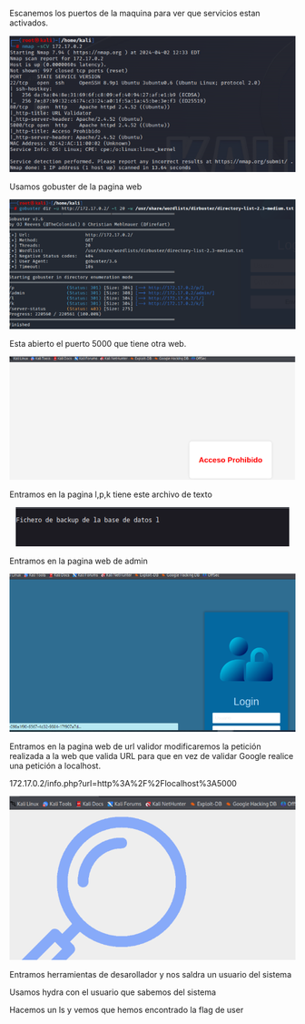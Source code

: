 Escanemos los puertos de la maquina para ver que servicios estan activados.
<p align="center">
<img  alt="drawing" " src="https://github.com/Dani-ITB24/Proyecto-Final/blob/Grupo2/Documentacion/grupo5/Screenshot_8.png" />
</p>


Usamos gobuster de la pagina web 
<p align="center">
<img  alt="drawing" " src="https://github.com/Dani-ITB24/Proyecto-Final/blob/Grupo2/Documentacion/grupo5/Screenshot_11.png" />
</p>


Esta abierto el puerto 5000 que tiene otra web.
<p align="center">
<img  alt="drawing" " src="https://github.com/Dani-ITB24/Proyecto-Final/blob/Grupo2/Documentacion/grupo5/Screenshot_10.png" />
</p>

Entramos en la pagina  l,p,k tiene este archivo de texto

<p align="center">
<img  alt="drawing" " src="https://github.com/Dani-ITB24/Proyecto-Final/blob/Grupo2/Documentacion/grupo5/Screenshot_13.png" />
</p>


Entramos en la pagina web de admin

<p align="center">
<img  alt="drawing" " src="https://github.com/Dani-ITB24/Proyecto-Final/blob/Grupo2/Documentacion/grupo5/Screenshot_12.png" />
</p>

Entramos en la pagina web de url validor modificaremos la petición realizada a la web que valida URL para que en vez de validar Google realice una petición a localhost.

  172.17.0.2/info.php?url=http%3A%2F%2Flocalhost%3A5000
  
<p align="center">
<img  alt="drawing" " src="https://github.com/Dani-ITB24/Proyecto-Final/blob/Grupo2/Documentacion/grupo5/Screenshot_9.png" />
</p>

Entramos herramientas de desarollador y nos saldra un usuario del sistema

Usamos hydra con el usuario que sabemos del sistema

Hacemos un ls y vemos que hemos encontrado la flag de user



